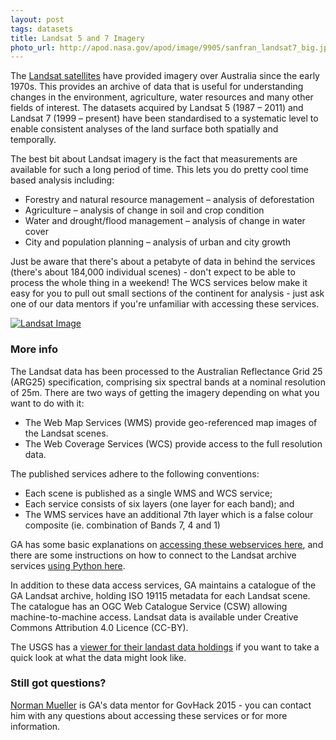 ```yaml
---
layout: post
tags: datasets
title: Landsat 5 and 7 Imagery
photo_url: http://apod.nasa.gov/apod/image/9905/sanfran_landsat7_big.jpg
---
```


The [Landsat satellites](http://www.ga.gov.au/scientific-topics/earth-obs/satellites-and-sensors/landsat/arg25) have provided imagery over Australia since the early 1970s. This provides an archive of data that is useful for understanding changes in the environment, agriculture, water resources and many other fields of interest. The datasets acquired by Landsat 5 (1987 – 2011) and Landsat 7 (1999 – present) have been standardised to a systematic level to enable consistent analyses of the land surface both spatially and temporally. 

The best bit about Landsat imagery is the fact that measurements are available for such a long period of time. This lets you do pretty cool time based analysis including:

- Forestry and natural resource management – analysis of deforestation
- Agriculture – analysis of change in soil and crop condition
- Water and drought/flood management – analysis of change in water cover
- City and population planning – analysis of urban and city growth

Just be aware that there's about a petabyte of data in behind the services (there's about 184,000 individual scenes) - don't expect to be able to process the whole thing in a weekend! The WCS services below make it easy for you to pull out small sections of the continent for analysis - just ask one of our data mentors if you're unfamiliar with accessing these services.

[![Landsat Image](http://apod.nasa.gov/apod/image/9905/sanfran_landsat7_big.jpg)](http://www.ga.gov.au/scientific-topics/earth-obs/satellites-and-sensors/landsat/arg25)

### More info

The Landsat data has been processed to the Australian Reflectance Grid 25 (ARG25) specification, comprising six spectral bands at a nominal resolution of 25m. There are two ways of getting the imagery depending on what you want to do with it: 

- The Web Map Services (WMS) provide geo-referenced map images of the Landsat scenes.
- The Web Coverage Services (WCS) provide access to the full resolution data.

The published services adhere to the following conventions:

- Each scene is published as a single WMS and WCS service;
- Each service consists of six layers (one layer for each band); and
- The WMS services have an additional 7th layer which is a false colour composite (ie. combination of Bands 7, 4 and 1)

GA has some basic explanations on [accessing these webservices here](http://www.ga.gov.au/data-pubs/web-services), and there are some instructions on how to connect to the Landsat archive services [using Python here](http://earthinformatics.blogspot.com.au/2013/07/accessing-geoscience-australia-arg25.html).

In addition to these data access services, GA maintains a catalogue of the GA Landsat archive, holding ISO 19115 metadata for each Landsat scene.  The catalogue has an OGC Web Catalogue Service (CSW) allowing machine-to-machine access. Landsat data is available under Creative Commons Attribution 4.0 Licence (CC-BY).

The USGS has a [viewer for their landast data holdings](http://landsatlook.usgs.gov/) if you want to take a quick look at what the data might look like. 

### Still got questions?

<a href="mailto:nmgis@braidweb.net.au?Subject=Landsat%20for%20GovHack%202015">Norman Mueller</a> is GA's data mentor for GovHack 2015 - you can contact him with any questions about accessing these services or for more information.
